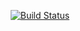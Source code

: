 <p align="center">
<a href="https://travis-ci.org/anilcancakir/url-shortener"><img src="https://travis-ci.org/anilcancakir/url-shortener.svg" alt="Build Status"></a>
</p>